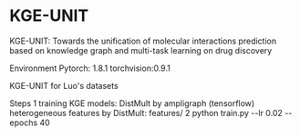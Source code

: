 # KGE-UNIT


KGE-UNIT: Towards the unification of molecular interactions prediction based on knowledge graph and multi-task learning on drug discovery


Environment
Pytorch: 1.8.1
torchvision:0.9.1

KGE-UNIT for Luo's datasets


Steps
1 training KGE models: DistMult by ampligraph (tensorflow)
heterogeneous features by DistMult: features/
2 python train.py --lr 0.02 --epochs 40




